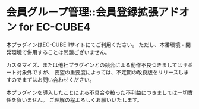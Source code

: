 # 会員グループ管理::会員登録拡張アドオン for EC-CUBE4

本プラグインはEC-CUBE 1サイトにてご利用ください。
ただし、本番環境・開発環境で併用することは問題ございません。

カスタマイズ、または他社プラグインとの競合による動作不良つきましてはサポート対象外ですが、
要望の重要度によっては、不定期の改良版をリリースしますのでまずはお問い合わせください。

本プラグインを導入したことによる不具合や被った不利益につきましては一切責任を負いません。
ご理解の程よろしくお願いいたします。
